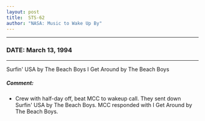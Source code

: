 ```yaml
---
layout: post
title:  STS-62
author: "NASA: Music to Wake Up By"
---
```


----
### DATE: March 13, 1994
----
Surfin' USA by The Beach Boys
I Get Around by The Beach Boys

##### Comment:
* Crew with half-day off, beat MCC to wakeup call. They sent down Surfin' USA by The Beach Boys. MCC responded with I Get Around by The Beach Boys.

